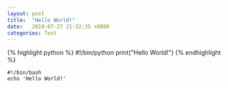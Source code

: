 ```yaml
---
layout: post
title:  "Hello World!"
date:   2019-07-27 21:32:35 +0800
categories: Test
---
```


{% highlight python %}
#!/bin/python
print("Hello World!")
{% endhighlight %}

```
#!/bin/bash
echo 'Hello World!'
```
